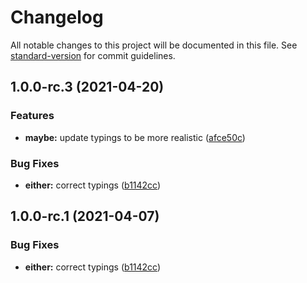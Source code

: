 # Changelog

All notable changes to this project will be documented in this file. See [standard-version](https://github.com/conventional-changelog/standard-version) for commit guidelines.

## 1.0.0-rc.3 (2021-04-20)


### Features

* **maybe:** update typings to be more realistic ([afce50c](https://github.com/drizzer14/fnts/commit/afce50cf4c0e5b670842b6a8174956f52bdf152e))


### Bug Fixes

* **either:** correct typings ([b1142cc](https://github.com/drizzer14/fnts/commit/b1142ccb462698e1ed145bebc9cdd8fc71563558))

## 1.0.0-rc.1 (2021-04-07)


### Bug Fixes

* **either:** correct typings ([b1142cc](https://github.com/drizzer14/fnts/commit/b1142ccb462698e1ed145bebc9cdd8fc71563558))

